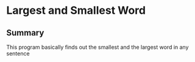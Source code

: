 # Largest and Smallest Word

## Summary

This program basically finds out the smallest and the largest word in any sentence
